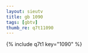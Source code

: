 ```yaml
--- 
layout: sieutv
title: gb 1090
tags: [gbtv]
thumb_re: q7t11090
---
```

{% include q7t1 key="1090" %} 
